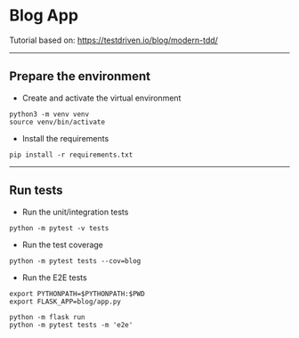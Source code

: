 # Blog App

Tutorial based on: https://testdriven.io/blog/modern-tdd/

--- 

## Prepare the environment

- Create and activate the virtual environment
```
python3 -m venv venv
source venv/bin/activate
```

- Install the requirements
```
pip install -r requirements.txt
```

---

## Run tests

- Run the unit/integration tests
```
python -m pytest -v tests
```

- Run the test coverage
``` 
python -m pytest tests --cov=blog 
```

- Run the E2E tests
```
export PYTHONPATH=$PYTHONPATH:$PWD
export FLASK_APP=blog/app.py 

python -m flask run
python -m pytest tests -m 'e2e'
```
